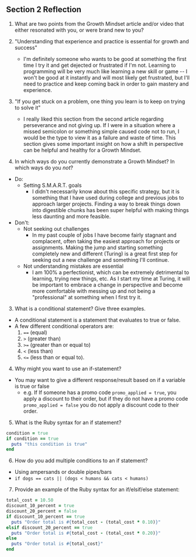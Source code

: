 ## Section 2 Reflection

1. What are two points from the Growth Mindset article and/or video that either resonated with you, or were brand new to you?
  1. "Understanding that experience and practice is essential for growth and success"
      - I'm definitely someone who wants to be good at something the first time I try it and get dejected or frustrated if I'm not. Learning to programming will be very much like learning a new skill or game -- I won't be good at it instantly and will most likely get frustrated, but I'll need to practice and keep coming back in order to gain mastery and experience.  
  2. "If you get stuck on a problem, one thing you learn is to keep on trying to solve it"
      - I really liked this section from the second article regarding perseverance and not giving up. If I were in a situation where a missed semicolon or something simple caused code not to run, I would be the type to view it as a failure and waste of time. This section gives some important insight on how a shift in perspective can be helpful and healthy for a Growth Mindset.

2. In which ways do you currently demonstrate a Growth Mindset? In which ways do you _not_?
  - Do:
    - Setting S.M.A.R.T. goals
      - I didn't necessarily know about this specific strategy, but it is something that I have used during college and previous jobs to approach larger projects. Finding a way to break things down into digestible chunks has been super helpful with making things less daunting and more feasible.
  - Don't:
    - Not seeking out challenges
      - In my past couple of jobs I have become fairly stagnant and complacent, often taking the easiest approach for projects or assignments. Making the jump and starting something completely new and different (Turing) is a great first step for seeking out a new challenge and something I'll continue.
    - Not understanding mistakes are essential
      - I am 100% a perfectionist, which can be extremely detrimental to learning, trying new things, etc. As I start my time at Turing, it will be important to embrace a change in perspective and become more comfortable with messing up and not being a "professional" at something when I first try it.


3. What is a conditional statement? Give three examples.
  - A conditional statement is a statement that evaluates to true or false.
  - A few different conditional operators are:
    1. `==` (equal)
    2. `>` (greater than)
    3. `>=` (greater than or equal to)
    4. `<` (less than)
    5. `<=` (less than or equal to).


4. Why might you want to use an if-statement?
  - You may want to give a different response/result based on if a variable is true or false
    - e.g. If If someone has a promo code `promo_applied = true`, you apply a discount to their order, but if they do not have a promo code `promo_applied = false` you do not apply a discount code to their order.


5. What is the Ruby syntax for an if statement?
  ```ruby
  condition = true
  if condition == true
    puts "this condition is true"
  end
  ```

6. How do you add multiple conditions to an if statement?
  - Using ampersands or double pipes/bars
  - `if dogs == cats || (dogs < humans && cats < humans)`


7. Provide an example of the Ruby syntax for an if/elsif/else statement:
  ```ruby
  total_cost = 10.50
  discount_10_percent = true
  discount_20_percent = false
  if discount_10_percent == true
    puts "Order total is #{total_cost - (total_cost * 0.10)}"
  elsif discount_20_percent == true
    puts "Order total is #{total_cost - (total_cost * 0.20)}"
  else
    puts "Order total is #{total_cost}"
  end
  ```
